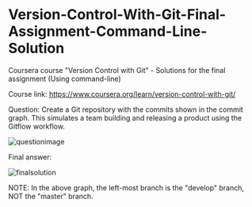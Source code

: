 # Version-Control-With-Git-Final-Assignment-Command-Line-Solution
Coursera course "Version Control with Git" - Solutions for the final assignment (Using command-line) 

Course link: https://www.coursera.org/learn/version-control-with-git/

Question:
Create a Git repository with the commits shown in the commit graph. This
simulates a team building and releasing a product using the Gitflow workflow. 

![questionimage](https://user-images.githubusercontent.com/36910708/82347222-fe053900-9a14-11ea-8798-d160860f1e9b.PNG)


Final answer: 

![finalsolution](https://user-images.githubusercontent.com/36910708/82530735-960d3a80-9b5b-11ea-80bd-023addfd2579.PNG)

NOTE: In the above graph, the left-most branch is the "develop" branch, NOT the "master" branch.
